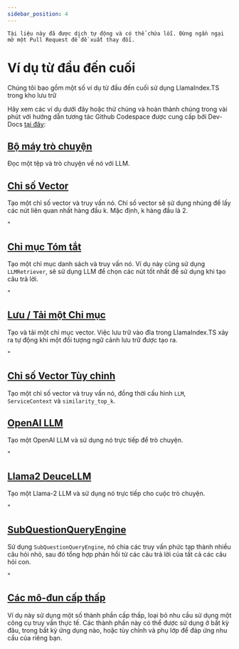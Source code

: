 ```yaml
---
sidebar_position: 4
---
```


`Tài liệu này đã được dịch tự động và có thể chứa lỗi. Đừng ngần ngại mở một Pull Request để đề xuất thay đổi.`

# Ví dụ từ đầu đến cuối

Chúng tôi bao gồm một số ví dụ từ đầu đến cuối sử dụng LlamaIndex.TS trong kho lưu trữ

Hãy xem các ví dụ dưới đây hoặc thử chúng và hoàn thành chúng trong vài phút với hướng dẫn tương tác Github Codespace được cung cấp bởi Dev-Docs [tại đây](https://codespaces.new/team-dev-docs/lits-dev-docs-playground?devcontainer_path=.devcontainer%2Fjavascript_ltsquickstart%2Fdevcontainer.json):

## [Bộ máy trò chuyện](https://github.com/run-llama/LlamaIndexTS/blob/main/examples/chatEngine.ts)

Đọc một tệp và trò chuyện về nó với LLM.

## [Chỉ số Vector](https://github.com/run-llama/LlamaIndexTS/blob/main/examples/vectorIndex.ts)

Tạo một chỉ số vector và truy vấn nó. Chỉ số vector sẽ sử dụng nhúng để lấy các nút liên quan nhất hàng đầu k. Mặc định, k hàng đầu là 2.

"

## [Chỉ mục Tóm tắt](https://github.com/run-llama/LlamaIndexTS/blob/main/examples/summaryIndex.ts)

Tạo một chỉ mục danh sách và truy vấn nó. Ví dụ này cũng sử dụng `LLMRetriever`, sẽ sử dụng LLM để chọn các nút tốt nhất để sử dụng khi tạo câu trả lời.

"

## [Lưu / Tải một Chỉ mục](https://github.com/run-llama/LlamaIndexTS/blob/main/examples/storageContext.ts)

Tạo và tải một chỉ mục vector. Việc lưu trữ vào đĩa trong LlamaIndex.TS xảy ra tự động khi một đối tượng ngữ cảnh lưu trữ được tạo ra.

"

## [Chỉ số Vector Tùy chỉnh](https://github.com/run-llama/LlamaIndexTS/blob/main/examples/vectorIndexCustomize.ts)

Tạo một chỉ số vector và truy vấn nó, đồng thời cấu hình `LLM`, `ServiceContext` và `similarity_top_k`.

## [OpenAI LLM](https://github.com/run-llama/LlamaIndexTS/blob/main/examples/openai.ts)

Tạo một OpenAI LLM và sử dụng nó trực tiếp để trò chuyện.

"

## [Llama2 DeuceLLM](https://github.com/run-llama/LlamaIndexTS/blob/main/examples/llamadeuce.ts)

Tạo một Llama-2 LLM và sử dụng nó trực tiếp cho cuộc trò chuyện.

"

## [SubQuestionQueryEngine](https://github.com/run-llama/LlamaIndexTS/blob/main/examples/subquestion.ts)

Sử dụng `SubQuestionQueryEngine`, nó chia các truy vấn phức tạp thành nhiều câu hỏi nhỏ, sau đó tổng hợp phản hồi từ các câu trả lời của tất cả các câu hỏi con.

"

## [Các mô-đun cấp thấp](https://github.com/run-llama/LlamaIndexTS/blob/main/examples/lowlevel.ts)

Ví dụ này sử dụng một số thành phần cấp thấp, loại bỏ nhu cầu sử dụng một công cụ truy vấn thực tế. Các thành phần này có thể được sử dụng ở bất kỳ đâu, trong bất kỳ ứng dụng nào, hoặc tùy chỉnh và phụ lớp để đáp ứng nhu cầu của riêng bạn.
